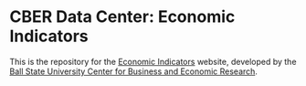 # CBER Data Center: Economic Indicators

This is the repository for the [Economic Indicators](http://indicators.cberdata.org) website, developed by the
[Ball State University Center for Business and Economic Research](http://bsu.edu/cber).

